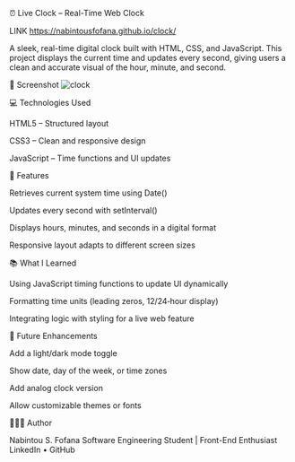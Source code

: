 ⏰ Live Clock – Real-Time Web Clock

LINK https://nabintousfofana.github.io/clock/

A sleek, real-time digital clock built with HTML, CSS, and JavaScript. This project displays the current time and updates every second, giving users a clean and accurate visual of the hour, minute, and second.

📸 Screenshot
![clock](https://github.com/user-attachments/assets/c5194f81-3003-42e6-92b8-4c766045a3b3)


💻 Technologies Used

HTML5 – Structured layout

CSS3 – Clean and responsive design

JavaScript – Time functions and UI updates


🚀 Features

Retrieves current system time using Date()

Updates every second with setInterval()

Displays hours, minutes, and seconds in a digital format

Responsive layout adapts to different screen sizes


📚 What I Learned

Using JavaScript timing functions to update UI dynamically

Formatting time units (leading zeros, 12/24‑hour display)

Integrating logic with styling for a live web feature



📌 Future Enhancements

Add a light/dark mode toggle

Show date, day of the week, or time zones

Add analog clock version

Allow customizable themes or fonts


👩🏽‍💻 Author

Nabintou S. Fofana
Software Engineering Student | Front-End Enthusiast
LinkedIn • GitHub
